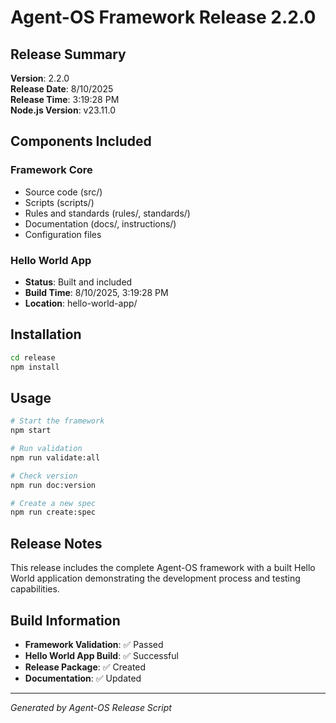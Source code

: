 # Agent-OS Framework Release 2.2.0

## Release Summary

**Version**: 2.2.0  
**Release Date**: 8/10/2025  
**Release Time**: 3:19:28 PM  
**Node.js Version**: v23.11.0

## Components Included

### Framework Core
- Source code (src/)
- Scripts (scripts/)
- Rules and standards (rules/, standards/)
- Documentation (docs/, instructions/)
- Configuration files

### Hello World App
- **Status**: Built and included
- **Build Time**: 8/10/2025, 3:19:28 PM
- **Location**: hello-world-app/

## Installation

```bash
cd release
npm install
```

## Usage

```bash
# Start the framework
npm start

# Run validation
npm run validate:all

# Check version
npm run doc:version

# Create a new spec
npm run create:spec
```

## Release Notes

This release includes the complete Agent-OS framework with a built Hello World application demonstrating the development process and testing capabilities.

## Build Information

- **Framework Validation**: ✅ Passed
- **Hello World App Build**: ✅ Successful
- **Release Package**: ✅ Created
- **Documentation**: ✅ Updated

---
*Generated by Agent-OS Release Script*
